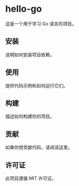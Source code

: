 # hello-go
这是一个用于学习 Go 语言的项目。

## 安装
说明如何安装项目依赖。

## 使用
提供代码示例和如何运行它们。

## 构建
描述如何构建你的项目。

## 贡献
如果你想贡献代码，请阅读这里。

## 许可证
此项目遵循 MIT 许可证。
